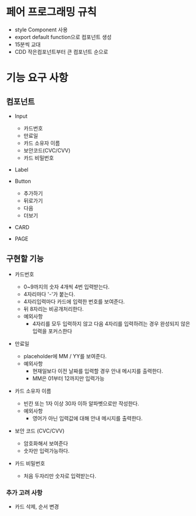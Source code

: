 # 페어 프로그래밍 규칙

- style Component 사용
- export default function으로 컴포넌트 생성
- 15분씩 교대
- CDD 작은컴포넌트부터 큰 컴포넌트 순으로

# 기능 요구 사항

## 컴포넌트

- Input

  - 카드번호
  - 만료일
  - 카드 소유자 이름
  - 보안코드(CVC/CVV)
  - 카드 비밀번호

- Label

- Button

  - 추가하기
  - 뒤로가기
  - 다음
  - 더보기

- CARD
- PAGE

## 구현할 기능

- 카드번호

  - 0~9까지의 숫자 4개씩 4번 입력받는다.
  - 4자리마다 '-'가 붙는다.
  - 4자리입력마다 카드에 입력한 번호를 보여준다.
  - 뒤 8자리는 비공개처리한다.
  - 예외사항
    - 4자리를 모두 입력하지 않고 다음 4자리를 입력하려는 경우 완성되지 않은 입력을 포커스한다

- 만료일

  - placeholder에 MM / YY를 보여준다.
  - 예외사항
    - 현재일보다 이전 날짜를 입력할 경우 안내 메시지를 출력한다.
    - MM은 01부터 12까지만 입력가능

- 카드 소유자 이름

  - 빈칸 또는 1자 이상 30자 이하 알파벳으로만 작성한다.
  - 예외사항
    - 영어가 아닌 입력값에 대해 안내 메시지를 출력한다.

- 보안 코드 (CVC/CVV)

  - 암호화해서 보여준다
  - 숫자만 입력가능하다.

- 카드 비밀번호
  - 처음 두자리만 숫자로 입력받는다.

### 추가 고려 사항

- 카드 삭제, 순서 변경
